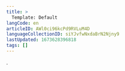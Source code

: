 ```yaml
---
title: >
  Template: Default
langCode: en
articleID: AWl0ci96kcPd9RVLuM4D
languageCollectionID: siYJvfwNxdaBrN2Njny9
lastUpdated: 1673628396818
tags: []
---
```


.